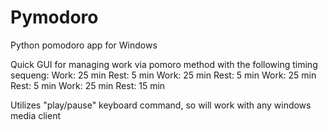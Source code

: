 # Pymodoro
Python pomodoro app for Windows

Quick GUI for managing work via pomoro method with the following timing sequeng: 
	Work: 25 min
	Rest: 5 min 
	Work: 25 min
	Rest: 5 min 
	Work: 25 min
	Rest: 5 min 
	Work: 25 min
	Rest: 15 min 
	
Utilizes "play/pause" keyboard command, so will work with any windows media client